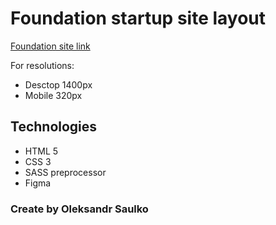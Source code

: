 # Foundation startup site layout

[Foundation site link](https://sagvel.github.io/foundation-site/)

For resolutions:

- Desctop 1400px
- Mobile 320px

## Technologies

- HTML 5
- CSS 3
- SASS preprocessor
- Figma

### Create by Oleksandr Saulko